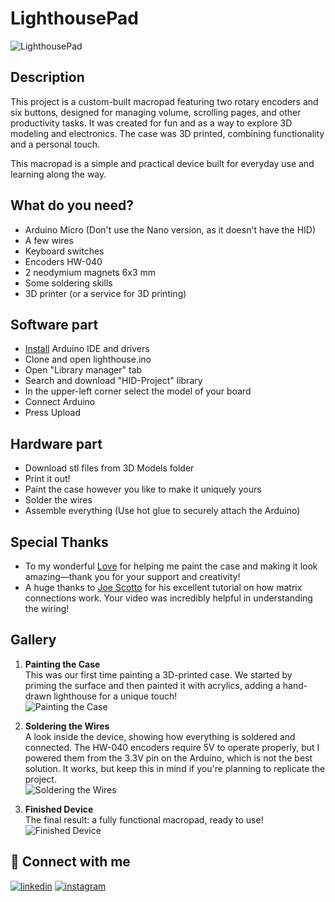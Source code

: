 # LighthousePad

![LighthousePad](https://i.imgur.com/sxJ5SNI.jpeg)

## Description 

This project is a custom-built macropad featuring two rotary encoders and six buttons, designed for managing volume, scrolling pages, and other productivity tasks. It was created for fun and as a way to explore 3D modeling and electronics. The case was 3D printed, combining functionality and a personal touch.

This macropad is a simple and practical device built for everyday use and learning along the way.

## What do you need?

- Arduino Micro (Don't use the Nano version, as it doesn't have the HID)
- A few wires
- Keyboard switches
- Encoders HW-040
- 2 neodymium magnets 6x3 mm
- Some soldering skills
- 3D printer (or a service for 3D printing)

## Software part

- [Install](https://docs.arduino.cc/learn/starting-guide/getting-started-arduino/) Arduino IDE and drivers 
- Clone and open lighthouse.ino
- Open "Library manager" tab
- Search and download "HID-Project" library
- In the upper-left corner select the model of your board
- Connect Arduino
- Press Upload

## Hardware part

- Download stl files from 3D Models folder
- Print it out!
- Paint the case however you like to make it uniquely yours
- Solder the wires
- Assemble everything (Use hot glue to securely attach the Arduino)

## Special Thanks  

- To my wonderful [Love](https://github.com/alivepotatoes) for helping me paint the case and making it look amazing—thank you for your support and creativity!  
- A huge thanks to [Joe Scotto](https://youtu.be/hjml-K-pV4E?si=GUIzaKLLXJUT6-r2) for his excellent tutorial on how matrix connections work. Your video was incredibly helpful in understanding the wiring!

## Gallery  

1. **Painting the Case**  
   This was our first time painting a 3D-printed case. We started by priming the surface and then painted it with acrylics, adding a hand-drawn lighthouse for a unique touch!   
   ![Painting the Case](https://i.imgur.com/lOf5ITX.jpeg)  

2. **Soldering the Wires**  
   A look inside the device, showing how everything is soldered and connected. The HW-040 encoders require 5V to operate properly, but I powered them from the 3.3V pin on the Arduino, which is not the best solution. It works, but keep this in mind if you're planning to replicate the project.  
   ![Soldering the Wires](https://i.imgur.com/LkzoTzs.jpeg)  

3. **Finished Device**  
   The final result: a fully functional macropad, ready to use!  
   ![Finished Device](https://i.imgur.com/qc7jWCP.jpeg)


## 🔗 Connect with me  

[![linkedin](https://img.shields.io/badge/linkedin-0A66C2?style=for-the-badge&logo=linkedin&logoColor=white)](https://www.linkedin.com/in/evgeniy-fomin-a112bb129/)
[![instagram](https://img.shields.io/badge/Instagram-E4405F?style=for-the-badge&logo=instagram&logoColor=white)](https://www.instagram.com/sollyight/)




